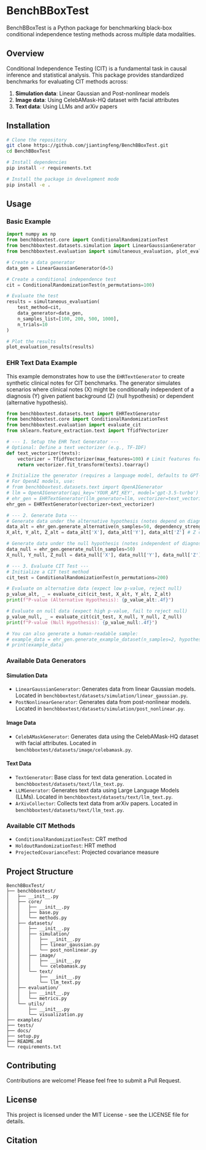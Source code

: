 # BenchBBoxTest

BenchBBoxTest is a Python package for benchmarking black-box conditional independence testing methods across multiple data modalities.

## Overview

Conditional Independence Testing (CIT) is a fundamental task in causal inference and statistical analysis. This package provides standardized benchmarks for evaluating CIT methods across:

1. **Simulation data**: Linear Gaussian and Post-nonlinear models
2. **Image data**: Using CelebAMask-HQ dataset with facial attributes
3. **Text data**: Using LLMs and arXiv papers

## Installation

```bash
# Clone the repository
git clone https://github.com/jiantingfeng/BenchBBoxTest.git
cd BenchBBoxTest

# Install dependencies
pip install -r requirements.txt

# Install the package in development mode
pip install -e .
```

## Usage

### Basic Example

```python
import numpy as np
from benchbboxtest.core import ConditionalRandomizationTest
from benchbboxtest.datasets.simulation import LinearGaussianGenerator
from benchbboxtest.evaluation import simultaneous_evaluation, plot_evaluation_results

# Create a data generator
data_gen = LinearGaussianGenerator(d=5)

# Create a conditional independence test
cit = ConditionalRandomizationTest(n_permutations=100)

# Evaluate the test
results = simultaneous_evaluation(
    test_method=cit,
    data_generator=data_gen,
    n_samples_list=[100, 200, 500, 1000],
    n_trials=10
)

# Plot the results
plot_evaluation_results(results)
```

### EHR Text Data Example

This example demonstrates how to use the `EHRTextGenerator` to create synthetic clinical notes for CIT benchmarks. The generator simulates scenarios where clinical notes (X) might be conditionally independent of a diagnosis (Y) given patient background (Z) (null hypothesis) or dependent (alternative hypothesis).

```python
from benchbboxtest.datasets.text import EHRTextGenerator
from benchbboxtest.core import ConditionalRandomizationTest
from benchbboxtest.evaluation import evaluate_cit
from sklearn.feature_extraction.text import TfidfVectorizer

# --- 1. Setup the EHR Text Generator ---
# Optional: Define a text vectorizer (e.g., TF-IDF)
def text_vectorizer(texts):
    vectorizer = TfidfVectorizer(max_features=100) # Limit features for example
    return vectorizer.fit_transform(texts).toarray()

# Initialize the generator (requires a language model, defaults to GPT-2)
# For OpenAI models, use:
# from benchbboxtest.datasets.text import OpenAIGenerator
# llm = OpenAIGenerator(api_key='YOUR_API_KEY', model='gpt-3.5-turbo')
# ehr_gen = EHRTextGenerator(llm_generator=llm, vectorizer=text_vectorizer)
ehr_gen = EHRTextGenerator(vectorizer=text_vectorizer)

# --- 2. Generate Data ---
# Generate data under the alternative hypothesis (notes depend on diagnosis)
data_alt = ehr_gen.generate_alternative(n_samples=50, dependency_strength=0.9)
X_alt, Y_alt, Z_alt = data_alt['X'], data_alt['Y'], data_alt['Z'] # Z contains vectorized patient info

# Generate data under the null hypothesis (notes independent of diagnosis given patient info)
data_null = ehr_gen.generate_null(n_samples=50)
X_null, Y_null, Z_null = data_null['X'], data_null['Y'], data_null['Z']

# --- 3. Evaluate CIT Test ---
# Initialize a CIT test method
cit_test = ConditionalRandomizationTest(n_permutations=200)

# Evaluate on alternative data (expect low p-value, reject null)
p_value_alt, _ = evaluate_cit(cit_test, X_alt, Y_alt, Z_alt)
print(f"P-value (Alternative Hypothesis): {p_value_alt:.4f}")

# Evaluate on null data (expect high p-value, fail to reject null)
p_value_null, _ = evaluate_cit(cit_test, X_null, Y_null, Z_null)
print(f"P-value (Null Hypothesis): {p_value_null:.4f}")

# You can also generate a human-readable sample:
# example_data = ehr_gen.generate_example_dataset(n_samples=2, hypothesis='alternative')
# print(example_data)
```

### Available Data Generators

#### Simulation Data
- `LinearGaussianGenerator`: Generates data from linear Gaussian models. Located in `benchbboxtest/datasets/simulation/linear_gaussian.py`.
- `PostNonlinearGenerator`: Generates data from post-nonlinear models. Located in `benchbboxtest/datasets/simulation/post_nonlinear.py`.

#### Image Data
- `CelebAMaskGenerator`: Generates data using the CelebAMask-HQ dataset with facial attributes. Located in `benchbboxtest/datasets/image/celebamask.py`.

#### Text Data
- `TextGenerator`: Base class for text data generation. Located in `benchbboxtest/datasets/text/llm_text.py`.
- `LLMGenerator`: Generates text data using Large Language Models (LLMs). Located in `benchbboxtest/datasets/text/llm_text.py`.
- `ArXivCollector`: Collects text data from arXiv papers. Located in `benchbboxtest/datasets/text/llm_text.py`.

### Available CIT Methods

- `ConditionalRandomizationTest`: CRT method
- `HoldoutRandomizationTest`: HRT method
- `ProjectedCovarianceTest`: Projected covariance measure

## Project Structure

```
BenchBBoxTest/
├── benchbboxtest/
│   ├── __init__.py
│   ├── core/
│   │   ├── __init__.py
│   │   ├── base.py
│   │   └── methods.py
│   ├── datasets/
│   │   ├── __init__.py
│   │   ├── simulation/
│   │   │   ├── __init__.py
│   │   │   ├── linear_gaussian.py
│   │   │   └── post_nonlinear.py
│   │   ├── image/
│   │   │   ├── __init__.py
│   │   │   └── celebamask.py
│   │   └── text/
│   │       ├── __init__.py
│   │       └── llm_text.py
│   ├── evaluation/
│   │   ├── __init__.py
│   │   └── metrics.py
│   └── utils/
│       ├── __init__.py
│       └── visualization.py
├── examples/
├── tests/
├── docs/
├── setup.py
├── README.md
└── requirements.txt
```

## Contributing

Contributions are welcome! Please feel free to submit a Pull Request.

## License

This project is licensed under the MIT License - see the LICENSE file for details.

## Citation

